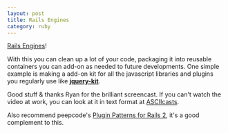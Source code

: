```yaml
---
layout: post
title: Rails Engines
category: ruby
---
```


[Rails Engines](http://railscasts.com/episodes/149-rails-engines)!

With this you can clean up a lot of your code, packaging it into reusable containers you can add-on as needed to future developments.  One simple example is making a add-on kit for all the javascript libraries and plugins you regularly use like **[jquery-kit](http://github.com/indiehead/jquery-kit/tree/master)**.

Good stuff & thanks Ryan for the brilliant screencast.  If you can't watch the video at work, you can look at it in text format at [ASCIIcasts](http://asciicasts.com/episodes/149-rails-engines).

Also recommend peepcode's [Plugin Patterns for Rails 2](http://peepcode.com/products/rails-2-plugin-patterns), it's a good complement to this.
